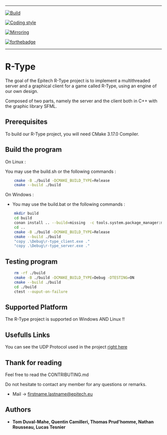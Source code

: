 ***
[![Build](https://github.com/osvegn/R-Type/actions/workflows/build.yml/badge.svg)](https://github.com/osvegn/R-Type/actions/workflows/build.yml)

[![Coding style](https://github.com/osvegn/R-Type/actions/workflows/lints.yml/badge.svg)](https://github.com/osvegn/R-Type/actions/workflows/lints.yml)

[![Mirroring](https://github.com/osvegn/R-Type/actions/workflows/mirroring.yml/badge.svg)](https://github.com/osvegn/R-Type/actions/workflows/mirroring.yml)

[![forthebadge](https://forthebadge.com/images/badges/made-with-c-plus-plus.svg)](https://forthebadge.com)
***

# R-Type

The goal of the Epitech R-Type project is to implement a multithreaded server and a graphical client for a game called R-Type, using an engine of our own design.

Composed of two parts, namely the server and the client both in C++ with the graphic library SFML.

## Prerequisites

To build our R-Type project, you will need CMake 3.17.0 Compiler.

## Build the program

On Linux :

You may use the build.sh or the following commands :

```bash
    cmake -B ./build -DCMAKE_BUILD_TYPE=Release
    cmake --build ./build
```

On Windows :

* You may use the build.bat or the following commands :

```bash
    mkdir build
    cd build
    conan install .. --build=missing  -c tools.system.package_manager:mode=install -c tools.system.package_manager:sudo=True
    cd ..
    cmake -B ./build -DCMAKE_BUILD_TYPE=Release
    cmake --build ./build
    "copy .\Debug\r-type_client.exe ."
    "copy .\Debug\r-type_server.exe ."
```

## Testing program
```bash
    rm -rf ./build
    cmake -B ./build -DCMAKE_BUILD_TYPE=Debug -DTESTING=ON
    cmake --build ./build
    cd ./build
    ctest --ouput-on-failure
```

## Supported Platform

The R-Type project is supported on Windows AND Linux !!


## Usefulls Links

You can see the UDP Protocol used in the project [right here](https://www.notion.so/3e9469baeb9e4ae2bf05c215babdf142?v=4047238dabd94ec6b7c035eabf6bbc31)


## Thank for reading

Feel free to read the CONTRIBUTING.md

Do not hesitate to contact any member for any questions or remarks.

* Mail -> firstname.lastname@epitech.eu

## Authors

* **Tom Duval-Mahe, Quentin Camilleri, Thomas Prud'homme, Nathan Rousseau, Lucas Tesnier**